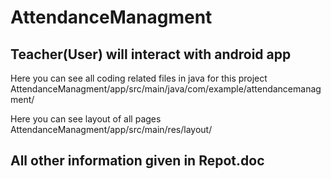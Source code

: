 # AttendanceManagment


Teacher(User) will interact with android app
--------------------------------------------
Here you can see all coding related files in java for this project
AttendanceManagment/app/src/main/java/com/example/attendancemanagment/

Here you can see layout of all pages
AttendanceManagment/app/src/main/res/layout/

All other information given in Repot.doc 
----------------------------------------

